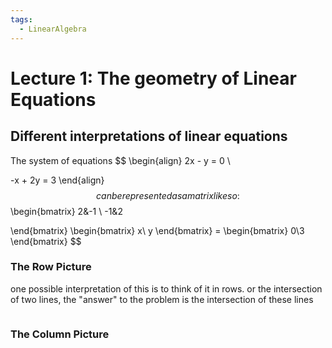 ```yaml
---
tags:
  - LinearAlgebra
---
```

# Lecture 1\: The geometry of Linear Equations

## Different interpretations of linear equations
The system of equations
$$
\begin{align}
2x - y = 0 \\

-x + 2y = 3
\end{align}
$$
can be represented as a matrix like so:
$$
\begin{bmatrix}
2&-1 \\
-1&2

\end{bmatrix} 
\begin{bmatrix}
x\\
y
\end{bmatrix} = \begin{bmatrix}
0\\3
\end{bmatrix}
$$
### The Row Picture
one possible interpretation of this is to think of it in rows. or the intersection of two lines, the "answer" to the problem is the intersection of these lines
```tikz
```


### The Column Picture
